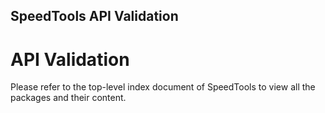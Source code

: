 SpeedTools API Validation
-----------

# API Validation

Please refer to the top-level index document of SpeedTools to view all the packages
and their content.
